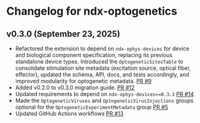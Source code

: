 # Changelog for ndx-optogenetics

## v0.3.0 (September 23, 2025)

- Refactored the extension to depend on `ndx-ophys-devices` for device and biological component specification, replacing its previous standalone device types. Introduced the `OptogeneticSitesTable` to consolidate stimulation site metadata (excitation source, optical fiber, effector), updated the schema, API, docs, and tests accordingly, and improved modularity for optogenetic metadata. [PR #9](https://github.com/rly/ndx-optogenetics/pull/9)
- Added v0.2.0 to v0.3.0 migration guide. [PR #12](https://github.com/rly/ndx-optogenetics/pull/12)
- Updated requirements to depend on `ndx-ophys-devices>=0.3.1` [PR #14](https://github.com/rly/ndx-optogenetics/pull/14)
- Made the `OptogeneticViruses` and `OptogeneticVirusInjections` groups optional for the `OptogeneticExperimentMetadata` group [PR #5](https://github.com/rly/ndx-optogenetics/pull/5)
- Updated GitHub Actions workflows [PR #13](https://github.com/rly/ndx-optogenetics/pull/13)
